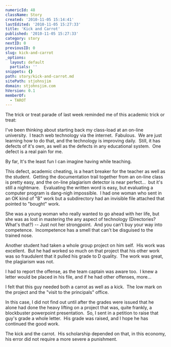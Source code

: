 ```yaml
---
numericId: 48
className: Story
created: '2010-11-05 15:14:41'
lastEdited: '2010-11-05 15:27:33'
title: 'Kick and Carrot'
published: '2010-11-05 15:27:33'
category: story
nextID: 0
previousID: 0
slug: kick-and-carrot
_options:
  layout: default
  partials: ''
snippets: {}
path: story/kick-and-carrot.md
sitePath: stjohnsjim
domain: stjohnsjim.com
hVersion: 0.1
memberOf:
  - TAROT
---
```


The trick or treat parade of last week reminded me of this academic trick or treat:

I've been thinking about starting back my class-load at an on-line university.&nbsp; I teach web technology via the internet.&nbsp; Fabulous.&nbsp; We are just learning how to do that, and the technology is improving daily.&nbsp; Still, it has defects of it's own, as well as the defects in any educational system.&nbsp; One defect is a real pain for me.

By far, It's the least fun I can imagine having while teaching.

This defect, academic cheating, is a heart breaker for the teacher as well as the student.&nbsp; Getting the documentation trail together from an on-line class is pretty easy, and the on-line plagiarism detector is near perfect...&nbsp; but it's still a nightmare. &nbsp; Evaluating the written word is easy, but evaluating a computer program is dang-nigh impossible.&nbsp; I had one woman who sent in an OK kind of &quot;B&quot; work but a subdirectory had an invisible file attached that pointed to &quot;bought&quot; work.

She was a young woman who really wanted to go ahead with her life, but she was as lost in mastering the any aspect of technology (Directories?&nbsp; What's that?) -- Just not her strongpoint.&nbsp; And you can't buy your way into competence. &nbsp;Incompetence has a smell that can't be disguised to the trained nose.

Another student had taken a whole group project on him self.&nbsp; His work was excellent.&nbsp; But he had worked so much on that project that his other work was so fraudulent that it pulled his grade to D quality.&nbsp; The work was great, the plagiarism was not.

I had to report the offense, as the team captain was aware too.&nbsp; I knew a letter would be placed in his file, and if he had other offenses, more...

I felt that this guy needed both a carrot as well as a kick.&nbsp; The low mark on the project and the &quot;visit to the principals&quot; office.

In this case, I did not find out until after the grades were issued that he alone had done the heavy lifting on a project that was, quite frankly, a blockbuster powerpoint presentation.&nbsp; So, I sent in a petition to raise that guy's grade a whole letter.&nbsp; His grade was raised, and I hope he has continued the good work.

The kick and the carrot.&nbsp; His scholarship depended on that, in this economy, his error did not require a more severe a punishment.
